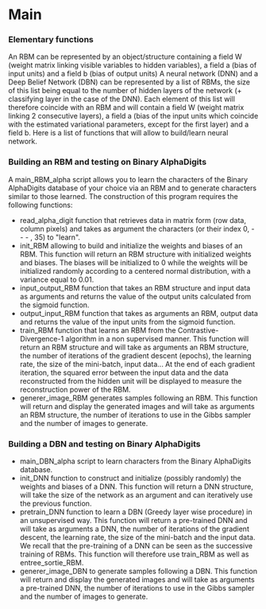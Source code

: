 # Main
### Elementary functions
An RBM can be represented by an object/structure containing a field W (weight matrix linking visible variables to hidden variables), a field a (bias of input units) and a field b (bias of output units)
A neural network (DNN) and a Deep Belief Network (DBN) can be represented by a list of RBMs, the size of this list being equal to the number of hidden layers of the network (+ classifying layer in the case of the DNN). Each element of this list will therefore coincide with an RBM and will contain a field W (weight matrix linking 2 consecutive layers), a field a (bias of the input units which coincide with the estimated variational parameters, except for the first layer) and a field b.
Here is a list of functions that will allow to build/learn neural network.
### Building an RBM and testing on Binary AlphaDigits
A main_RBM_alpha script allows you to learn the characters of the Binary AlphaDigits database of your choice via an RBM and to generate characters similar to those learned. The construction of this program requires the following functions:
* read_alpha_digit function that retrieves data in matrix form (row data, column pixels) and takes as argument the characters (or their index 0, - - - , 35) to "learn".
* init_RBM allowing to build and initialize the weights and biases of an RBM. This function will return an RBM structure with initialized weights and biases. The biases will be initialized to 0 while the weights will be initialized randomly according to a centered normal distribution, with a variance equal to 0.01.
* input_output_RBM function that takes an RBM structure and input data as arguments and returns the value of the output units calculated from the sigmoid function.
* output_input_RBM function that takes as arguments an RBM, output data and returns the value of the input units from the sigmoid function.
* train_RBM function that learns an RBM from the Contrastive-Divergence-1 algorithm in a non supervised manner. This function will return an RBM structure and will take as arguments an RBM structure, the number of iterations of the gradient descent (epochs), the learning rate, the size
of the mini-batch, input data... At the end of each gradient iteration, the squared error between the input data and the data reconstructed from the hidden unit will be displayed to measure the reconstruction power of the RBM.
* generer_image_RBM generates samples following an RBM. This function will return and display the generated images and will take as arguments an RBM structure, the number of iterations to use in the Gibbs sampler and the number of images to generate.
### Building a DBN and testing on Binary AlphaDigits
* main_DBN_alpha script to learn characters from the Binary AlphaDigits database. 
* init_DNN function to construct and initialize (possibly randomly) the weights and biases of a DNN. This function will return a DNN structure, will take the size of the network as an argument and can iteratively use the previous function.
* pretrain_DNN function to learn a DBN (Greedy layer wise procedure) in an unsupervised way. This function will return a pre-trained DNN and will take as arguments a DNN, the number of iterations of the gradient descent, the learning rate, the size of the mini-batch and the input data. We recall that the pre-training of a DNN can be seen as the successive training of RBMs. This function will therefore use train_RBM as well as entree_sortie_RBM.
* generer_image_DBN to generate samples following a DBN. This function will return and display the generated images and will take as arguments a pre-trained DNN, the number of iterations to use in the Gibbs sampler and the number of images to generate.